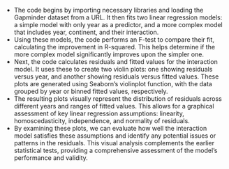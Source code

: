 * The code begins by importing necessary libraries and loading the Gapminder dataset from a
URL. It then fits two linear regression models: a simple model with only year as a predictor,
and a more complex model that includes year, continent, and their interaction.
* Using these models, the code performs an F-test to compare their fit, calculating the improvement
in R-squared. This helps determine if the more complex model significantly improves
upon the simpler one.
* Next, the code calculates residuals and fitted values for the interaction model. It uses these
to create two violin plots: one showing residuals versus year, and another showing residuals
versus fitted values. These plots are generated using Seaborn’s violinplot function, with the
data grouped by year or binned fitted values, respectively.
* The resulting plots visually represent the distribution of residuals across different years and
ranges of fitted values. This allows for a graphical assessment of key linear regression assumptions:
linearity, homoscedasticity, independence, and normality of residuals.
* By examining these plots, we can evaluate how well the interaction model satisfies these
assumptions and identify any potential issues or patterns in the residuals. This visual analysis
complements the earlier statistical tests, providing a comprehensive assessment of the model’s
performance and validity.
